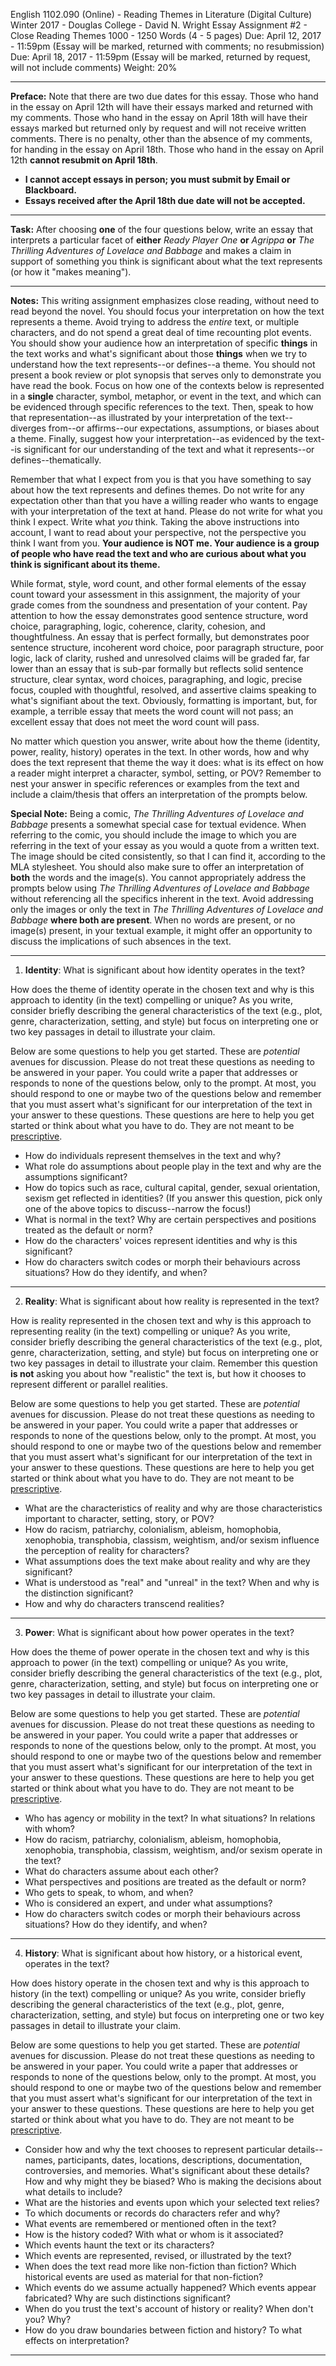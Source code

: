 
English 1102.090 (Online) - Reading Themes in Literature (Digital Culture)
Winter 2017 - Douglas College - David N. Wright
Essay Assignment #2 - Close Reading Themes
1000 - 1250 Words (4 - 5 pages)
Due: April 12, 2017 - 11:59pm (Essay will be marked, returned with comments; no resubmission)
Due: April 18, 2017 - 11:59pm (Essay will be marked, returned by request, will not include comments)
Weight: 20% 

---

**Preface:** Note that there are two due dates for this essay. Those who hand in the essay on April 12th will have their essays marked and returned with my comments. Those who hand in the essay on April 18th will have their essays marked but returned only by request and will not receive written comments. There is no penalty, other than the absence of my comments, for handing in the essay on April 18th. Those who hand in the essay on April 12th **cannot resubmit on April 18th**.

- **I cannot accept essays in person; you must submit by Email or Blackboard.**   
- **Essays received after the April 18th due date will not be accepted.**  

---

**Task:** After choosing **one** of the four questions below, write an essay that interprets a particular facet of **either** *Ready Player One* **or** *Agrippa* **or** *The Thrilling Adventures of Lovelace and Babbage*  and makes a claim in support of something you think is significant about what the text represents (or how it "makes meaning").

---

**Notes:** This writing assignment emphasizes close reading, without need to read beyond the novel. You should focus your interpretation on how the text represents a theme. Avoid trying to address the *entire* text, or multiple characters, and do not spend a great deal of time recounting plot events. You should show your audience how an interpretation of specific **things** in the text works and what's significant about those **things** when we try to understand how the text represents--or defines--a theme. You should not present a book review or plot synopsis that serves only to demonstrate you have read the book. Focus on how one of the contexts below is represented in a **single** character, symbol, metaphor, or event in the text, and which can be evidenced through specific references to the text. Then, speak to how that representation--as illustrated by your interpretation of the text--diverges from--or affirms--our expectations, assumptions, or biases about a theme. Finally, suggest how your interpretation--as evidenced by the text--is significant for our understanding of the text and what it represents--or defines--thematically. 

Remember that what I expect from you is that you have something to say about how the text represents and defines themes. Do not write for any expectation other than that you have a willing reader who wants to engage with your interpretation of the text at hand. Please do not write for what you think I expect. Write what *you* think. Taking the above instructions into account, I want to read about your perspective, not the perspective you think I want from you. **Your audience is NOT me. Your audience is a group of people who have read the text and who are curious about what you think is significant about its theme.** 

While format, style, word count, and other formal elements of the essay count toward your assessment in this assignment, the majority of your grade comes from the soundness and presentation of your content. Pay attention to how the essay demonstrates good sentence structure, word choice, paragraphing, logic, coherence, clarity, cohesion, and thoughtfulness. An essay that is perfect formally, but demonstrates poor sentence structure, incoherent word choice, poor paragraph structure, poor logic, lack of clarity, rushed and unresolved claims will be graded far, far lower than an essay that is sub-par formally but reflects solid sentence structure, clear syntax, word choices, paragraphing, and logic, precise focus, coupled with thoughtful, resolved, and assertive claims speaking to what's signifiant about the text. Obviously, formatting is important, but, for example, a terrible essay that meets the word count will not pass; an excellent essay that does not meet the word count will pass. 

No matter which question you answer, write about how the theme (identity, power, reality, history) operates in the text. In other words, how and why does the text represent that theme the way it does: what is its effect on how a reader might interpret a character, symbol, setting, or POV? Remember to nest your answer in specific references or examples from the text and include a claim/thesis that offers an interpretation of the prompts below. 

**Special Note:** Being a comic, *The Thrilling Adventures of Lovelace and Babbage* presents a somewhat special case for textual evidence. When referring to the comic, you should include the image to which you are referring in the text of your essay as you would a quote from a written text. The image should be cited consistently, so that I can find it, according to the MLA stylesheet. You should also make sure to offer an interpretation of **both** the words and the image(s). You cannot appropriately address the prompts below using *The Thrilling Adventures of Lovelace and Babbage* without referencing all the specifics inherent in the text. Avoid addressing only the images or only the text in *The Thrilling Adventures of Lovelace and Babbage* **where both are present**. When no words are present, or no image(s) present, in your textual example, it might offer an opportunity to discuss the implications of such absences in the text.    

---

1) **Identity**: What is significant about how identity operates in the text? 

How does the theme of identity operate in the chosen text and why is this approach to identity (in the text) compelling or unique? As you write, consider briefly describing the general characteristics of the text (e.g., plot, genre, characterization, setting, and style) but focus on interpreting one or two key passages in detail to illustrate your claim. 

Below are some questions to help you get started. These are *potential* avenues for discussion. Please do not treat these questions as needing to be answered in your paper. You could write a paper that addresses or responds to none of the questions below, only to the prompt. At most, you should respond to one or maybe two of the questions below and remember that you must assert what's significant for our interpretation of the text in your answer to these questions. These questions are here to help you get started or think about what you have to do. They are not meant to be [prescriptive](https://www.google.ca/webhp?sourceid=chrome-instant&ion=1&espv=2&ie=UTF-8#q=prescriptive).

* How do individuals represent themselves in the text and why? 
* What role do assumptions about people play in the text and why are the assumptions significant? 
* How do topics such as race, cultural capital, gender, sexual orientation, sexism get reflected in identities? (If you answer this question, pick only one of the above topics to discuss--narrow the focus!) 
* What is normal in the text? Why are certain perspectives and positions treated as the default or norm? 
* How do the characters' voices represent identities and why is this significant?
* How do characters switch codes or morph their behaviours across situations? How do they identify, and when? 

---

2) **Reality**: What is significant about how reality is represented in the text? 

How is reality represented in the chosen text and why is this approach to representing reality (in the text) compelling or unique? As you write, consider briefly describing the general characteristics of the text (e.g., plot, genre, characterization, setting, and style) but focus on interpreting one or two key passages in detail to illustrate your claim. Remember this question **is not** asking you about how "realistic" the text is, but how it chooses to represent  different or parallel realities.

Below are some questions to help you get started. These are *potential* avenues for discussion. Please do not treat these questions as needing to be answered in your paper. You could write a paper that addresses or responds to none of the questions below, only to the prompt. At most, you should respond to one or maybe two of the questions below and remember that you must assert what's significant for our interpretation of the text in your answer to these questions. These questions are here to help you get started or think about what you have to do. They are not meant to be [prescriptive](https://www.google.ca/webhp?sourceid=chrome-instant&ion=1&espv=2&ie=UTF-8#q=prescriptive).

* What are the characteristics of reality and why are those characteristics important to character, setting, story, or POV?
* How do racism, patriarchy, colonialism, ableism, homophobia, xenophobia, transphobia, classism, weightism, and/or sexism influence the perception of reality for characters?  
* What assumptions does the text make about reality and why are they significant? 
* What is understood as "real" and "unreal" in the text? When and why is the distinction significant?  
* How and why do characters transcend realities? 

---

3) **Power**: What is significant about how power operates in the text? 

How does the theme of power operate in the chosen text and why is this approach to power (in the text) compelling or unique? As you write, consider briefly describing the general characteristics of the text (e.g., plot, genre, characterization, setting, and style) but focus on interpreting one or two key passages in detail to illustrate your claim. 

Below are some questions to help you get started. These are *potential* avenues for discussion. Please do not treat these questions as needing to be answered in your paper. You could write a paper that addresses or responds to none of the questions below, only to the prompt. At most, you should respond to one or maybe two of the questions below and remember that you must assert what's significant for our interpretation of the text in your answer to these questions. These questions are here to help you get started or think about what you have to do. They are not meant to be [prescriptive](https://www.google.ca/webhp?sourceid=chrome-instant&ion=1&espv=2&ie=UTF-8#q=prescriptive).

* Who has agency or mobility in the text? In what situations? In relations with whom? 
* How do racism, patriarchy, colonialism, ableism, homophobia, xenophobia, transphobia, classism, weightism, and/or sexism operate in the text? 
* What do characters assume about each other? 
* What perspectives and positions are treated as the default or norm? 
* Who gets to speak, to whom, and when?
* Who is considered an expert, and under what assumptions? 
* How do characters switch codes or morph their behaviours across situations? How do they identify, and when? 

---

4) **History**: What is significant about how history, or a historical event, operates in the text? 

How does history operate in the chosen text and why is this approach to history (in the text) compelling or unique? As you write, consider briefly describing the general characteristics of the text (e.g., plot, genre, characterization, setting, and style) but focus on interpreting one or two key passages in detail to illustrate your claim. 

Below are some questions to help you get started. These are *potential* avenues for discussion. Please do not treat these questions as needing to be answered in your paper. You could write a paper that addresses or responds to none of the questions below, only to the prompt. At most, you should respond to one or maybe two of the questions below and remember that you must assert what's significant for our interpretation of the text in your answer to these questions. These questions are here to help you get started or think about what you have to do. They are not meant to be [prescriptive](https://www.google.ca/webhp?sourceid=chrome-instant&ion=1&espv=2&ie=UTF-8#q=prescriptive).

* Consider how and why the text chooses to represent particular details--names, participants, dates, locations, descriptions, documentation, controversies, and memories. What's significant about these details? How and why might they be biased? Who is making the decisions about what details to include?
* What are the histories and events upon which your selected text relies? 
* To which documents or records do characters refer and why? 
* What events are remembered or mentioned often in the text? 
* How is the history coded? With what or whom is it associated? 
* Which events haunt the text or its characters? 
* Which events are represented, revised, or illustrated by the text? 
* When does the text read more like non-fiction than fiction? Which historical events are used as material for that non-fiction? 
* Which events do we assume actually happened? Which events appear fabricated? Why are such distinctions significant? 
* When do you trust the text's account of history or reality? When don't you? Why? 
* How do you draw boundaries between fiction and history? To what effects on interpretation?   

---